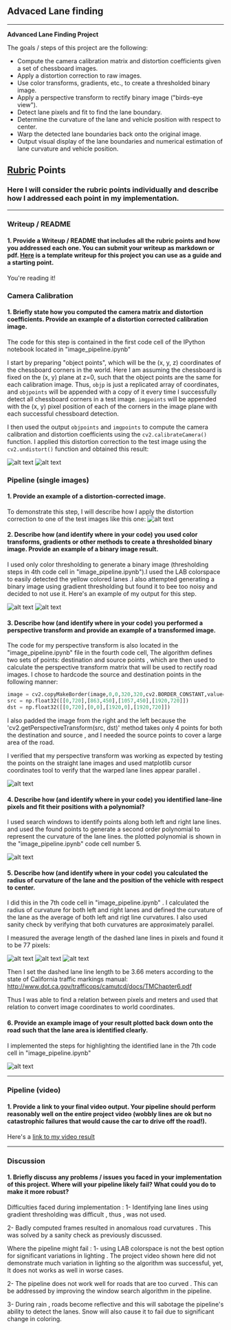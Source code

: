 ## Advaced Lane finding

---

**Advanced Lane Finding Project**

The goals / steps of this project are the following:

* Compute the camera calibration matrix and distortion coefficients given a set of chessboard images.
* Apply a distortion correction to raw images.
* Use color transforms, gradients, etc., to create a thresholded binary image.
* Apply a perspective transform to rectify binary image ("birds-eye view").
* Detect lane pixels and fit to find the lane boundary.
* Determine the curvature of the lane and vehicle position with respect to center.
* Warp the detected lane boundaries back onto the original image.
* Output visual display of the lane boundaries and numerical estimation of lane curvature and vehicle position.

[//]: # (Image References)

[image1]: ./reference_images/original.png "Original"
[image8]: ./reference_images/undistorted.png "Undistorted"
[image2]: ./reference_images/undistorted_lanes.png "Road Undistorted"
[image3]: ./reference_images/binary_threshold.png "color threshold"
[image33]: ./reference_images/gradient_threshold.png "gradient threshold"
[image4]: ./reference_images/warped_lanes.png "Warp Example"
[image5]: ./reference_images/plotted_lines.png "Fit Visual"
[image6]: ./reference_images/lane_highlight.png "Output"
[video1]: ./test_videos_output/outvid.mp4 "Video"
[video2]: ./test_videos_output/outvid4.mp4 "Video"
[image10]: ./measurement_images/lane_length.png "length"
[image11]: ./measurement_images/lane_length2.png "length"
[image12]: ./measurement_images/lane_length3.png "length"

## [Rubric](https://review.udacity.com/#!/rubrics/571/view) Points

### Here I will consider the rubric points individually and describe how I addressed each point in my implementation.  

---

### Writeup / README

#### 1. Provide a Writeup / README that includes all the rubric points and how you addressed each one.  You can submit your writeup as markdown or pdf.  [Here](https://github.com/udacity/CarND-Advanced-Lane-Lines/blob/master/writeup_template.md) is a template writeup for this project you can use as a guide and a starting point.  

You're reading it!

### Camera Calibration

#### 1. Briefly state how you computed the camera matrix and distortion coefficients. Provide an example of a distortion corrected calibration image.

The code for this step is contained in the first code cell of the IPython notebook located in "image_pipeline.ipynb"

I start by preparing "object points", which will be the (x, y, z) coordinates of the chessboard corners in the world. Here I am assuming the chessboard is fixed on the (x, y) plane at z=0, such that the object points are the same for each calibration image.  Thus, `objp` is just a replicated array of coordinates, and `objpoints` will be appended with a copy of it every time I successfully detect all chessboard corners in a test image.  `imgpoints` will be appended with the (x, y) pixel position of each of the corners in the image plane with each successful chessboard detection.  

I then used the output `objpoints` and `imgpoints` to compute the camera calibration and distortion coefficients using the `cv2.calibrateCamera()` function.  I applied this distortion correction to the test image using the `cv2.undistort()` function and obtained this result: 

![alt text][image1]
![alt text][image8]

### Pipeline (single images)

#### 1. Provide an example of a distortion-corrected image.

To demonstrate this step, I will describe how I apply the distortion correction to one of the test images like this one:
![alt text][image2]

#### 2. Describe how (and identify where in your code) you used color transforms, gradients or other methods to create a thresholded binary image.  Provide an example of a binary image result.

I used only color thresholding to generate a binary image (thresholding steps in 4th code cell in "image_pipeline.ipynb").I used the LAB colorspace to easily detected the yellow colored lanes .I also attempted generating a binary image using gradient thresholding but found it to bee too noisy and decided to not use it.  Here's an example of my output for this step. 

![alt text][image3]
![alt text][image33]

#### 3. Describe how (and identify where in your code) you performed a perspective transform and provide an example of a transformed image.

The code for my perspective transform is also located in the "image_pipeline.ipynb" file in the fourth code cell, The algorithm defines two sets of points: destination and source points , which are then used to calculate the perspective transform matrix that will be used to rectify road images.  I chose to hardcode the source and destination points in the following manner:

```python
image = cv2.copyMakeBorder(image,0,0,320,320,cv2.BORDER_CONSTANT,value=(0,0,0))
src = np.float32([[0,720],[863,450],[1057,450],[1920,720]])
dst = np.float32([[0,720],[0,0],[1920,0],[1920,720]])
```
I also padded the image from the right and the left because the 'cv2.getPerspectiveTransform(src, dst)' method takes only 4 points for both the destination and source , and I needed the source points to cover a large area of the road. 

I verified that my perspective transform was working as expected by testing the points on the straight lane images and used matplotlib cursor coordinates tool to verify that the warped lane lines appear parallel .

![alt text][image4]

#### 4. Describe how (and identify where in your code) you identified lane-line pixels and fit their positions with a polynomial?

I used search windows to identify points along both left and right lane lines. and used the found points to generate a second order polynomial to represent the curvature of the lane lines. the plotted polynomial is shown in the "image_pipeline.ipynb" code cell number 5.

![alt text][image5]

#### 5. Describe how (and identify where in your code) you calculated the radius of curvature of the lane and the position of the vehicle with respect to center.

I did this in the 7th code cell in "image_pipeline.ipynb" . I calculated the radius of curvature for both left and right lanes and defined the curvature of the lane as the average of both left and rigt line curvatures.
I also used sanity check by verifying that both curvatures are approximately parallel.

I measured the average length of the dashed lane lines in pixels and found it to be 77 pixels:

![alt text][image10]
![alt text][image11]
![alt text][image12]

Then I set the dashed lane line length to be 3.66 meters according to the state of California traffic markings manual:
http://www.dot.ca.gov/trafficops/camutcd/docs/TMChapter6.pdf

Thus I was able to find a relation between pixels and meters and used that relation to convert image coordinates to world coordinates.


#### 6. Provide an example image of your result plotted back down onto the road such that the lane area is identified clearly.

I implemented the steps for highlighting the identified lane in the 7th code cell in "image_pipeline.ipynb"

![alt text][image6]

---

### Pipeline (video)

#### 1. Provide a link to your final video output.  Your pipeline should perform reasonably well on the entire project video (wobbly lines are ok but no catastrophic failures that would cause the car to drive off the road!).

Here's a [link to my video result](./test_videos_output/outvid4.mp4)

---

### Discussion

#### 1. Briefly discuss any problems / issues you faced in your implementation of this project.  Where will your pipeline likely fail?  What could you do to make it more robust?

Difficulties faced during implementation : 
1- Identifying lane lines using gradient thresholding was difficult , thus , was not used.

2- Badly computed frames resulted in anomalous road curvatures . This was solved by a sanity check as previously discussed. 

Where the pipeline might fail : 
1- using  LAB colorspace is not the best option for significant variations in lighting . The project video shown here did not demonstrate much variation in lighting so the algorithm was successful, yet, It does not works as well in worse cases.

2- The pipeline does not work well for roads that are too curved . This can be addressed by improving the window search algorithm in the pipeline.

3- During rain , roads become reflective and this will sabotage the pipeline's ability to detect the lanes. Snow will also cause it to fail due to significant change in coloring.



